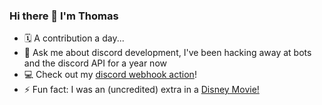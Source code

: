 ### Hi there 👋 I'm Thomas

- 🗓️ A contribution a day...
- 💬 Ask me about discord development, I've been hacking away at bots and the discord API for a year now
- 💻 Check out my [discord webhook action](https://github.com/tsickert/discord-webhook)!
- ⚡ Fun fact: I was an (uncredited) extra in a [Disney Movie!](https://www.imdb.com/title/tt0397113/)
